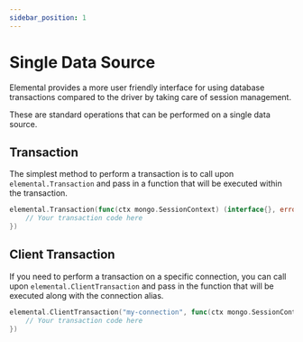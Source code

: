 ```yaml
---
sidebar_position: 1
---
```


# Single Data Source

Elemental provides a more user friendly interface for using database transactions compared to the driver by taking care of session management.

These are standard operations that can be performed on a single data source.

## Transaction

The simplest method to perform a transaction is to call upon `elemental.Transaction` and pass in a function that will be executed within the transaction.

```go
elemental.Transaction(func(ctx mongo.SessionContext) (interface{}, error) {
    // Your transaction code here
})
```

## Client Transaction

If you need to perform a transaction on a specific connection, you can call upon `elemental.ClientTransaction` and pass in the function that will be executed along with the connection alias.

```go
elemental.ClientTransaction("my-connection", func(ctx mongo.SessionContext) (interface{}, error) {
    // Your transaction code here
})
```
